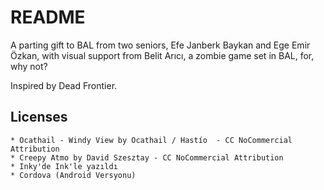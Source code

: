 # README

A parting gift to BAL from two seniors, Efe Janberk Baykan and Ege Emir Özkan,
with visual support from Belit Arıcı, a zombie game set in BAL, for, why not?

Inspired by Dead Frontier.
## Licenses

    * Ocathail - Windy View by Ocathail / Hastío  - CC NoCommercial Attribution
    * Creepy Atmo by David Szesztay - CC NoCommercial Attribution
    * Inky'de Ink'le yazıldı
    * Cordova (Android Versyonu)
